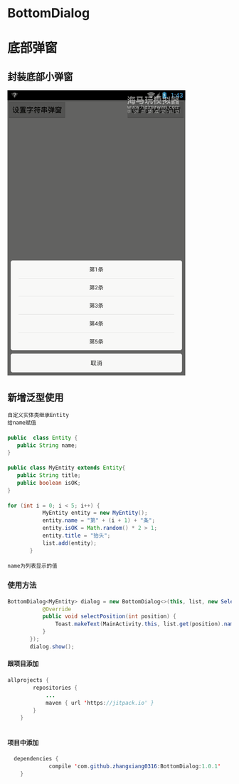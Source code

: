 # BottomDialog
# 底部弹窗
## 封装底部小弹窗

![image](https://github.com/zhangxiang0316/BottomDialog/blob/master/app/raw/2017_06_12_13_43_09_2017612134740.gif)

## 新增泛型使用

 ```java
自定义实体类继承Entity
给name赋值

public  class Entity {
    public String name;
}

public class MyEntity extends Entity{
    public String title;
    public boolean isOK;
}

for (int i = 0; i < 5; i++) {
            MyEntity entity = new MyEntity();
            entity.name = "第" + (i + 1) + "条";
            entity.isOK = Math.random() * 2 > 1;
            entity.title = "抬头";
            list.add(entity);
        }

name为列表显示的值

```


### 使用方法
 ```java
 BottomDialog<MyEntity> dialog = new BottomDialog<>(this, list, new SelectPositionCallBack() {
            @Override
            public void selectPosition(int position) {
                Toast.makeText(MainActivity.this, list.get(position).name, Toast.LENGTH_SHORT).show();
            }
        });
        dialog.show();
```

#### 跟项目添加

```java
allprojects {
		repositories {
			...
			maven { url 'https://jitpack.io' }
		}
	}
	
  ```	
  
  #### 项目中添加
```java
  dependencies {
	         compile 'com.github.zhangxiang0316:BottomDialog:1.0.1'
	}

        
